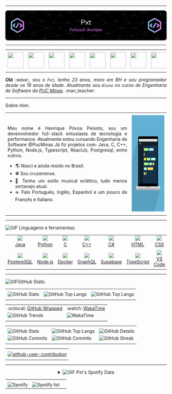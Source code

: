 

</div>

-----

<div>
<img align="center" alt="Header" src="https://github.com/HPxt/HPxt/blob/main/img/Header.png?raw=true"/>
</div>

-----

<div align="center">
<table>
<tr>
 <td align="center" colspan="11"></td>
</tr> 
<tr>
<td><a href="https://github.com/HPxt" target="_blank"><img src="https://joaopauloaramuni.github.io/image/github5.png?raw=true" width="50px" height="50px"/></a>
</td>
<td><a href="https://replit.com/@HenriquePeixot1"><img src="https://joaopauloaramuni.github.io/image/replit3.svg?raw=true" width="50px" height="50px"/></a>
</td>
<td><a href="mailto:hppeixoto14@gmail.com" target="_blank"><img src="https://joaopauloaramuni.github.io/image/gmail3.png?raw=true" width="50px" height="50px"/></a>
</td>
<td><a href="https://wa.me/5533984391959" target="_blank"><img src="https://joaopauloaramuni.github.io/image/wpp2.png?raw=true" width="50px" height="50px"/></a>
</td>
<td><a href="https://www.instagram.com/henriquepeixoto__/" target="_blank"><img src="https://joaopauloaramuni.github.io/image/insta2.png?raw=true" width="50px" height="50px"/></a>
</td>
<td><a href="https://www.linkedin.com/in/henrique-peixoto-/" target="_blank"><img src="https://joaopauloaramuni.github.io/image/linkedin2.png?raw=true" width="50px" height="50px"/></a>
</td>
<td><a href=" target="_blank"><img src="https://joaopauloaramuni.github.io/image/lattes2.png?raw=true" width="50px" height="50px"/></a>
</td>
<!--<td><a href="https://slack.com/app_redirect?channel=UVD9N6VCL"><img src="https://joaopauloaramuni.github.io/image/slack.png?raw=true" width="50px" height="50px"/></a>
</td>-->
<td><a href="https://discordapp.com/users/peixott" target="_blank"><img src="https://joaopauloaramuni.github.io/image/discord2.png?raw=true" width="50px" height="50px"/></a>
</td>
<!--td><a href="https://www.skoob.com.br/perfil/Aramuni" target="_blank"><img src="https://joaopauloaramuni.github.io/image/skoob2.png?raw=true" width="50px" height="50px"/></a>
</td-->
<!--td><a href="https://scholar.google.com.br/citations?user=OARYxSYAAAAJ&hl=pt-BR&oi=ao" target="_blank"><img src="https://joaopauloaramuni.github.io/image/scholar2.png?raw=true" width="50px" height="50px"/></a>
</td>
<td><a href="https://calendly.com/aramuni/" target="_blank"><img src="https://joaopauloaramuni.github.io/image/calendar2.png?raw=true" width="50px" height="50px"/></a>
</td-->
</tr>
<tr>
 <td align="center" colspan="11"></td>
</tr> 
</table>

</div>
<div align="justify">
<i><b>Olá</b> :wave:, sou o <code>Pxt</code>, tenho 23 anos, moro em BH e sou programador desde os 19 anos de idade. Atualmente sou <code>Aluno</code> no curso de Engenharia de Software da <a href="https://www.pucminas.br/" target="_blank">PUC Minas</a>.</i> :man_teacher:<br />
</div>


-----

Sobre mim:
<table>
<tr>
 <td align="center" colspan="2"></td>
</tr> 
<tr>
<td>
<div align="justify">
<p> 
Meu nome é Henrique Póvoa Peixoto, sou um devenvolvedor full-stack entusiasta de tecnologia e performance. Atualmente estou cursando Engenharia de Software @PucMinas
Já fiz projetos com: Java, C, C++, Python, Node.js, Typescript, ReactJs, Postgresql, entre outros.

- :earth_americas: Nasci e ainda resido no Brasil.
- :soccer: Sou cruzeirense.
- :musical_note: Tenho um estilo musical eclético, tudo menos sertanejo atual.
- :airplane: Falo Português, Inglês, Espanhol e um pouco de Françês e Italiano.
</p>
</div>
</td>
<td>
<div>
<img alt="GIF" src="https://github.com/HPxt/HPxt/blob/main/img/developer.gif?raw=true" width="650x" height="300px"/>
</div>
</td>
</tr>
<tr>
 <td align="center" colspan="2"></td>
</tr> 
</table>

</div>

-----

<img height="20" alt="GIF" src="https://joaopauloaramuni.github.io/image/skills.gif?raw=true"/>&nbsp;Linguagens e ferramentas:

<p align="center">
  <table align="center">
    <tr>
      <td align="center">
        <a href="https://www.java.com/pt-BR/" target="_blank">
          <img width="40" src="https://joaopauloaramuni.github.io/image/java.png?raw=true"><br>Java
        </a>
      </td>
      <td align="center">
        <a href="https://www.python.org/" target="_blank">
          <img width="40" src="https://joaopauloaramuni.github.io/image/python.png?raw=true"><br>Python
        </a>
      </td>
      <td align="center">
        <a href="https://www.open-std.org/jtc1/sc22/wg14/" target="_blank">
          <img width="40" src="https://joaopauloaramuni.github.io/image/c.png?raw=true"><br>C
        </a>
      </td>
      <td align="center">
        <a href="https://isocpp.org/" target="_blank">
          <img width="40" src="https://joaopauloaramuni.github.io/image/cpp.svg?raw=true"><br>C++
        </a>
      </td>
      <td align="center">
        <a href="https://docs.microsoft.com/pt-br/dotnet/csharp/" target="_blank">
          <img width="40" src="https://joaopauloaramuni.github.io/image/csharp.png?raw=true"><br>C#
        </a>
      </td>
      <td align="center">
        <a href="https://www.w3schools.com/html/" target="_blank">
          <img width="40" src="https://joaopauloaramuni.github.io/image/html.svg?raw=true"><br>HTML
        </a>
      </td>
      <td align="center">
        <a href="https://www.w3schools.com/css/" target="_blank">
          <img width="40" src="https://joaopauloaramuni.github.io/image/css.svg?raw=true"><br>CSS
        </a>
      </td>
      <td align="center">
        <a href="https://www.w3schools.com/js/" target="_blank">
          <img width="40" src="https://joaopauloaramuni.github.io/image/js.png?raw=true"><br>JavaScript
        </a>
      </td>
      <td align="center">
        <a href="https://pt-br.reactjs.org/" target="_blank">
          <img width="40" src="https://joaopauloaramuni.github.io/image/react.png?raw=true"><br>React
        </a>
      </td>
      <td align="center">
        <a href="https://www.mysql.com/" target="_blank">
          <img width="40" src="https://joaopauloaramuni.github.io/image/mysql.png?raw=true"><br>MySQL
        </a>
      </td>
    </tr>
    <tr>
      <td align="center">
        <a href="https://www.postgresql.org/" target="_blank">
          <img width="40" src="https://joaopauloaramuni.github.io/image/postgresql.png?raw=true"><br>PostgreSQL
        </a>
      </td>
      <td align="center">
        <a href="https://nodejs.org/en/" target="_blank">
          <img width="40" src="https://joaopauloaramuni.github.io/image/nodejs.png?raw=true"><br>Node.js
        </a>
      </td>
      <td align="center">
        <a href="https://www.docker.com/" target="_blank">
          <img width="40" src="https://joaopauloaramuni.github.io/image/docker.png?raw=true"><br>Docker
        </a>
      </td>
      <td align="center">
        <a href="https://graphql.org/" target="_blank">
          <img width="40" src="https://techstack-generator.vercel.app/graphql-icon.svg"><br>GraphQL
        </a>
      </td>
      <td align="center">
        <a href="https://supabase.com/" target="_blank">
          <img width="40" src="https://skillicons.dev/icons?i=supabase"><br>Supabase
        </a>
      </td>
      <td align="center">
        <a href="https://www.typescriptlang.org/" target="_blank">
          <img width="40" src="https://techstack-generator.vercel.app/ts-icon.svg"><br>TypeScript
        </a>
      </td>
      <td align="center">
        <a href="https://code.visualstudio.com/" target="_blank">
          <img width="40" src="https://joaopauloaramuni.github.io/image/vs.png?raw=true"><br>VS Code
        </a>
      </td>
      <td align="center">
        <a href="https://www.jetbrains.com/idea/" target="_blank">
          <img width="40" src="https://joaopauloaramuni.github.io/image/intellij.png?raw=true"><br>IntelliJ
        </a>
      </td>
      <td align="center">
        <a href="https://aws.amazon.com/pt/sqs/" target="_blank">
          <img width="40" src="https://joaopauloaramuni.github.io/image/sqs.png?raw=true"><br>AWS SQS
        </a>
      </td>
      <td align="center">
        <a href="https://vercel.com" target="_blank">
          <img width="40" src="https://github.com/HPxt/HPxt/blob/main/img/vercel.jpg?raw=true"><br>Vercel
        </a>
      </td>
    </tr>
  </table>
</p>

-----

<div>

<img height="20" alt="GIF" src="https://joaopauloaramuni.github.io/image/graphic.gif?raw=true"/>GitHub Stats:

<div align="center">
<table>
<tr>
 <td align="center" colspan="3"></td>
</tr> 
<tr>
<td>
<img alt="GitHub Stats" src="https://github-readme-stats.vercel.app/api?username=HPxt&show=reviews,discussions_started,discussions_answered,prs_merged,prs_merged_percentage&rank_icon=percentile&theme=dark&locale=pt-br&card_width=480"/>
</td>
<td>
<img alt="GitHub Top Langs" src="https://github-readme-stats.vercel.app/api/top-langs/?username=HPxt&theme=dark&locale=pt-br&langs_count=7"/>
</td>
<td>
<img alt="GitHub Top Langs" src="https://github-readme-stats.vercel.app/api/top-langs/?username=HPxt&layout=pie&theme=dark&locale=pt-br"/>
</td>
</tr>
<tr>
 <td align="center" colspan="3"></td>
</tr> 
</table>
<table>
<tr>
 <td align="center">:octocat: <a href="https://www.githubwrapped.io/HPxt" target="_blank">GitHub Wrapped</a></td>
 <td align="center">:watch: <a href="https://wakatime.com/@HPxt">WakaTime</a></td>
</tr>
<tr>
<td>
<img alt="GitHub Trends" src="https://api.githubtrends.io/user/svg/HPxt/repos?time_range=one_year&loc_metric=changed&theme=dark"/>
</td>
<td>
<img alt="WakaTime" src="https://github-readme-stats.vercel.app/api/wakatime?username=HPxt&theme=dark&layout=compact"/>
</td>
</tr>
<tr>
 <td align="center"></td>
 <td align="center"></td>
</tr> 
</table>
<table>
<tr>
 <td align="center" colspan="3"></td>
</tr> 
<tr>
<td>
<img alt="GitHub Stats" width="200px" src="http://github-profile-summary-cards.vercel.app/api/cards/stats?username=HPxt&theme=github_dark"/>
</td>
<td>
<img alt="GitHub Top Langs" width="200px" src="http://github-profile-summary-cards.vercel.app/api/cards/repos-per-language?username=HPxt&theme=github_dark"/>
</td>
<td>
<img alt="GitHub Details" width="420px" src="http://github-profile-summary-cards.vercel.app/api/cards/profile-details?username=HPxt&theme=github_dark"/>
</td>
</tr>
<tr>
<td>
<img alt="GitHub Commits" width="200px" src="http://github-profile-summary-cards.vercel.app/api/cards/productive-time?username=HPxt&theme=github_dark&utcOffset=8"/>
</td>
<td>
<img alt="GitHub Commits" width="200px" src="http://github-profile-summary-cards.vercel.app/api/cards/most-commit-language?username=HPxt&theme=github_dark"/>
</td>
<td>
<img alt="GitHub Streak" width="420px" src="https://streak-stats.demolab.com?user=joaopauloaramuni&theme=dark&locale=pt_BR&date_format=j%20M%5B%20Y%5D"/>
</td>
</tr>
<tr>
 <td align="center" colspan="3"></td>
</tr>
</table>

<table>
<tr>
 <td align="center"></td>
</tr>
<tr>
 <td align="center"><a href="https://github.com/marketplace/actions/generate-snake-game-from-github-contribution-grid" target="_blank"><img align="center" alt="github-user-contribution" src="https://joaopauloaramuni.github.io/image/github-user-contribution.svg?raw=true"/></a></td>
</tr>
<tr>
 <td align="center"></td>
</tr> 
</table>

-----

<div>
<details>
<summary><img height="20" alt="GIF" src="https://joaopauloaramuni.github.io/image/spotify.gif?raw=true"/> Pxt's Spotify Data</summary>
<img src="https://data-card-for-spotify.herokuapp.com/api/card?user_id=22msg4l3m7aalad2asuk2tyty" alt="Data Card for Spotify">
</details>
</div>

<div align="center">
<table>
<tr>
 <td align="center" colspan="3"></td>
</tr> 
<tr>
<td>
<img alt="Spotify" width="200px" height="270px" src="https://spotify-github-profile.kittinanx.com/api/view?uid=22msg4l3m7aalad2asuk2tyty&cover_image=true&theme=default&show_offline=false&background_color=121212&interchange=false"/>
</td>
<td>
<img alt="Spotify list" width="200px" height="270px" src="https://spotify-recently-played-readme.vercel.app/api?user=22msg4l3m7aalad2asuk2tyty&count=10"/>
</td>
<td>



